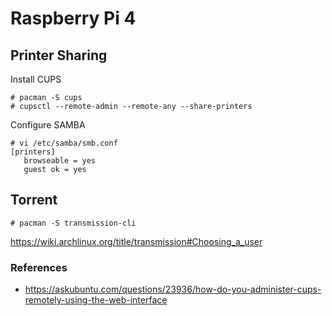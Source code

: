 # Raspberry Pi 4

## Printer Sharing

Install CUPS
```
# pacman -S cups
# cupsctl --remote-admin --remote-any --share-printers
```

Configure SAMBA
```
# vi /etc/samba/smb.conf
[printers]
   browseable = yes
   guest ok = yes
```


## Torrent
```
# pacman -S transmission-cli
```
https://wiki.archlinux.org/title/transmission#Choosing_a_user


### References
- https://askubuntu.com/questions/23936/how-do-you-administer-cups-remotely-using-the-web-interface
